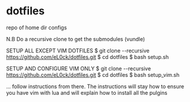 dotfiles
========

repo of home dir configs

N.B  Do a recursive clone to get the submodules (vundle)

SETUP ALL EXCEPT VIM DOTFILES
    $ git clone --recursive https://github.com/eL0ck/dotfiles.git
    $ cd dotfiles
    $ bash setup.sh

SETUP AND CONFIGURE VIM ONLY
    $ git clone --recursive https://github.com/eL0ck/dotfiles.git
    $ cd dotfiles
    $ bash setup_vim.sh

... follow instructions from there.  The instructions will stay how to ensure you have vim with lua and will explain how to install all the pulgins

